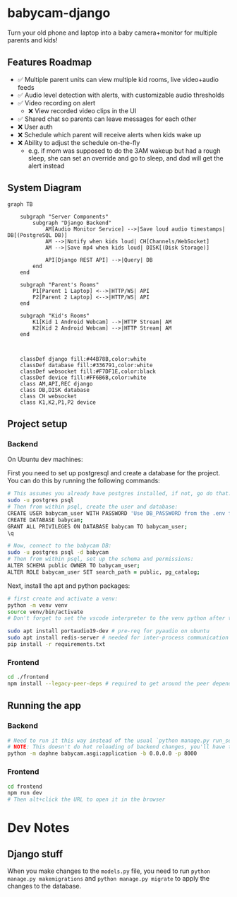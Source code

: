 # babycam-django

Turn your old phone and laptop into a baby camera+monitor for multiple parents and kids!

## Features Roadmap

* ✅ Multiple parent units can view multiple kid rooms, live video+audio feeds
* ✅ Audio level detection with alerts, with customizable audio thresholds
* ✅ Video recording on alert
  * ❌ View recorded video clips in the UI
* ✅ Shared chat so parents can leave messages for each other
* ❌ User auth
* ❌ Schedule which parent will receive alerts when kids wake up
* ❌ Ability to adjust the schedule on-the-fly
  * e.g. if mom was supposed to do the 3AM wakeup but had a rough sleep, she can set an override and go to sleep, and dad will get the alert instead

## System Diagram

```mermaid
graph TB

    subgraph "Server Components"
        subgraph "Django Backend"
            AM[Audio Monitor Service] -->|Save loud audio timestamps| DB[(PostgreSQL DB)]
            AM -->|Notify when kids loud| CH[Channels/WebSocket]
            AM -->|Save mp4 when kids loud| DISK[(Disk Storage)]
            
            API[Django REST API] -->|Query| DB
        end
    end

    subgraph "Parent's Rooms"
        P1[Parent 1 Laptop] <-->|HTTP/WS| API
        P2[Parent 2 Laptop] <-->|HTTP/WS| API
    end

    subgraph "Kid's Rooms"
        K1[Kid 1 Android Webcam] -->|HTTP Stream| AM
        K2[Kid 2 Android Webcam] -->|HTTP Stream| AM
    end

    

    classDef django fill:#44B78B,color:white
    classDef database fill:#336791,color:white
    classDef websocket fill:#F7DF1E,color:black
    classDef device fill:#FF6B6B,color:white
    class AM,API,REC django
    class DB,DISK database
    class CH websocket
    class K1,K2,P1,P2 device
```

## Project setup

### Backend

On Ubuntu dev machines:

First you need to set up postgresql and create a database for the project. You can do this by running the following commands:

```zsh
# This assumes you already have postgres installed, if not, go do that.
sudo -u postgres psql
# Then from within psql, create the user and database:
CREATE USER babycam_user WITH PASSWORD 'Use DB_PASSWORD from the .env file here';
CREATE DATABASE babycam;
GRANT ALL PRIVILEGES ON DATABASE babycam TO babycam_user;
\q

# Now, connect to the babycam DB:
sudo -u postgres psql -d babycam
# Then from within psql, set up the schema and permissions:
ALTER SCHEMA public OWNER TO babycam_user;
ALTER ROLE babycam_user SET search_path = public, pg_catalog;
```

Next, install the apt and python packages:

```zsh
# first create and activate a venv:
python -m venv venv
source venv/bin/activate
# Don't forget to set the vscode interpreter to the venv python after the above.

sudo apt install portaudio19-dev # pre-req for pyaudio on ubuntu
sudo apt install redis-server # needed for inter-process communication between test_monitor.py and the main django server.
pip install -r requirements.txt
```

### Frontend

```zsh
cd ./frontend
npm install --legacy-peer-deps # required to get around the peer dependency on React 16 by @gumlet/react-hls-player
```

## Running the app

### Backend

```zsh
# Need to run it this way instead of the usual `python manage.py run_server` in order for websockets to work
# NOTE: This doesn't do hot reloading of backend changes, you'll have to ctrl+C and re-run it
python -m daphne babycam.asgi:application -b 0.0.0.0 -p 8000
```

### Frontend
```zsh
cd frontend
npm run dev
# Then alt+click the URL to open it in the browser
```

# Dev Notes

## Django stuff

When you make changes to the `models.py` file, you need to run `python manage.py makemigrations` and `python manage.py migrate` to apply the changes to the database.
